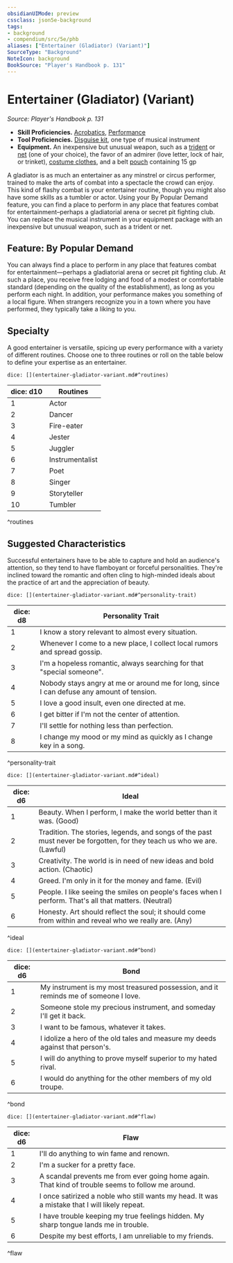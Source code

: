 ```yaml
---
obsidianUIMode: preview
cssclass: json5e-background
tags:
- background
- compendium/src/5e/phb
aliases: ["Entertainer (Gladiator) (Variant)"]
SourceType: "Background"
NoteIcon: background
BookSource: "Player's Handbook p. 131"
---
```

# Entertainer (Gladiator) (Variant)
*Source: Player's Handbook p. 131*  

- **Skill Proficiencies.** [Acrobatics](/2-Mechanics/CLI/rules/skills.md#Acrobatics), [Performance](/2-Mechanics/CLI/rules/skills.md#Performance)  
- **Tool Proficiencies.** [Disguise kit](/2-Mechanics/CLI/items/disguise-kit.md), one type of musical instrument  
- **Equipment.** An inexpensive but unusual weapon, such as a [trident](/2-Mechanics/CLI/items/trident.md) or [net](/2-Mechanics/CLI/items/net.md) (one of your choice), the favor of an admirer (love letter, lock of hair, or trinket), [costume clothes](/2-Mechanics/CLI/items/costume-clothes.md), and a belt [pouch](/2-Mechanics/CLI/items/pouch.md) containing 15 gp  

A gladiator is as much an entertainer as any minstrel or circus performer, trained to make the arts of combat into a spectacle the crowd can enjoy. This kind of flashy combat is your entertainer routine, though you might also have some skills as a tumbler or actor. Using your By Popular Demand feature, you can find a place to perform in any place that features combat for entertainment–perhaps a gladiatorial arena or secret pit fighting club. You can replace the musical instrument in your equipment package with an inexpensive but unusual weapon, such as a trident or net.

## Feature: By Popular Demand

You can always find a place to perform in any place that features combat for entertainment—perhaps a gladiatorial arena or secret pit fighting club. At such a place, you receive free lodging and food of a modest or comfortable standard (depending on the quality of the establishment), as long as you perform each night. In addition, your performance makes you something of a local figure. When strangers recognize you in a town where you have performed, they typically take a liking to you.

## Specialty

A good entertainer is versatile, spicing up every performance with a variety of different routines. Choose one to three routines or roll on the table below to define your expertise as an entertainer.

`dice: [](entertainer-gladiator-variant.md#^routines)`

| dice: d10 | Routines |
|-----------|----------|
| 1 | Actor |
| 2 | Dancer |
| 3 | Fire-eater |
| 4 | Jester |
| 5 | Juggler |
| 6 | Instrumentalist |
| 7 | Poet |
| 8 | Singer |
| 9 | Storyteller |
| 10 | Tumbler |
^routines

## Suggested Characteristics

Successful entertainers have to be able to capture and hold an audience's attention, so they tend to have flamboyant or forceful personalities. They're inclined toward the romantic and often cling to high-minded ideals about the practice of art and the appreciation of beauty.

`dice: [](entertainer-gladiator-variant.md#^personality-trait)`

| dice: d8 | Personality Trait |
|----------|-------------------|
| 1 | I know a story relevant to almost every situation. |
| 2 | Whenever I come to a new place, I collect local rumors and spread gossip. |
| 3 | I'm a hopeless romantic, always searching for that "special someone". |
| 4 | Nobody stays angry at me or around me for long, since I can defuse any amount of tension. |
| 5 | I love a good insult, even one directed at me. |
| 6 | I get bitter if I'm not the center of attention. |
| 7 | I'll settle for nothing less than perfection. |
| 8 | I change my mood or my mind as quickly as I change key in a song. |
^personality-trait

`dice: [](entertainer-gladiator-variant.md#^ideal)`

| dice: d6 | Ideal |
|----------|-------|
| 1 | Beauty. When I perform, I make the world better than it was. (Good) |
| 2 | Tradition. The stories, legends, and songs of the past must never be forgotten, for they teach us who we are. (Lawful) |
| 3 | Creativity. The world is in need of new ideas and bold action. (Chaotic) |
| 4 | Greed. I'm only in it for the money and fame. (Evil) |
| 5 | People. I like seeing the smiles on people's faces when I perform. That's all that matters. (Neutral) |
| 6 | Honesty. Art should reflect the soul; it should come from within and reveal who we really are. (Any) |
^ideal

`dice: [](entertainer-gladiator-variant.md#^bond)`

| dice: d6 | Bond |
|----------|------|
| 1 | My instrument is my most treasured possession, and it reminds me of someone I love. |
| 2 | Someone stole my precious instrument, and someday I'll get it back. |
| 3 | I want to be famous, whatever it takes. |
| 4 | I idolize a hero of the old tales and measure my deeds against that person's. |
| 5 | I will do anything to prove myself superior to my hated rival. |
| 6 | I would do anything for the other members of my old troupe. |
^bond

`dice: [](entertainer-gladiator-variant.md#^flaw)`

| dice: d6 | Flaw |
|----------|------|
| 1 | I'll do anything to win fame and renown. |
| 2 | I'm a sucker for a pretty face. |
| 3 | A scandal prevents me from ever going home again. That kind of trouble seems to follow me around. |
| 4 | I once satirized a noble who still wants my head. It was a mistake that I will likely repeat. |
| 5 | I have trouble keeping my true feelings hidden. My sharp tongue lands me in trouble. |
| 6 | Despite my best efforts, I am unreliable to my friends. |
^flaw